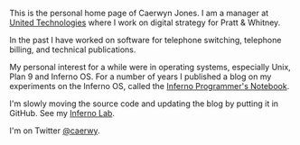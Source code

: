 This is the personal home page of Caerwyn Jones. I am a manager at [United Technologies](http://utc.com) where I work on digital strategy for Pratt & Whitney.  

In the past I have worked on software for telephone switching, telephone billing, and technical publications. 

My personal interest for a while were in operating systems, especially Unix, Plan 9 and Inferno OS.  For a number of years I published a blog on my experiments on the Inferno OS, called the [Inferno Programmer's Notebook](http://ipn.caerwyn.com).

I'm slowly moving the source code and updating the blog by putting it in GitHub.  See my [Inferno Lab](http://lab.caerwyn.com).

I'm on Twitter [@caerwy](https://twitter.com/caerwy?lang=en).

